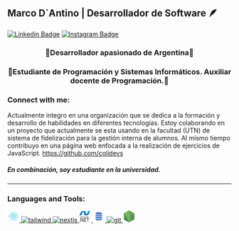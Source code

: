 ## Marco D`Antino | Desarrollador de Software 🪶
[![Linkedin Badge](https://img.shields.io/badge/-LinkedIn-0e76a8?style=flat-square&logo=Linkedin&logoColor=white)](https://www.linkedin.com/in/marcodantino/)
[![Instagram Badge](https://img.shields.io/badge/-Instagram-e4405f?style=flat-square&logo=Instagram&logoColor=white)](https://instagram.com/marco.dantino/)

<h3 align="center">🔺Desarrollador apasionado de Argentina🔺</h3>

<h3 align="center">🔹Estudiante de Programación y Sistemas Informáticos. Auxiliar docente de Programación.🔹</h3>

### Connect with me:

Actualmente integro en una organización que se dedica a la formación y desarrollo de habilidades en diferentes tecnologías. Estoy colaborando en un proyecto que actualmente se esta usando en la facultad (UTN) de sistema de fidelización para la gestión interna de alumnos. Al mismo tiempo contribuyo en una página web enfocada a la realización de ejercicios de JavaScript.
https://github.com/colidevs

##### En combinación, soy estudiante en la universidad.
---

<h3 align="left">Languages and Tools:</h3>
<p align="left">
  <a href="https://reactjs.org/" target="_blank" rel="noreferrer"> <img src="https://raw.githubusercontent.com/github/explore/80688e429a7d4ef2fca1e82350fe8e3517d3494d/topics/react/react.png" alt="react" height="27"/> </a> 
  <a href="https://tailwindcss.com/" target="_blank" rel="noreferrer"> <img src="https://www.vectorlogo.zone/logos/tailwindcss/tailwindcss-icon.svg" alt="tailwind" height="27"/> </a>
  <a href="https://nextjs.org/" target="_blank" rel="noreferrer"> <img src="https://cdn.worldvectorlogo.com/logos/nextjs-2.svg" alt="nextjs" height="27"/> </a>
  <a href="https://dotnet.microsoft.com/" target="_blank" rel="noreferrer"> <img src="https://raw.githubusercontent.com/devicons/devicon/master/icons/dot-net/dot-net-original-wordmark.svg" alt="dotnet" height="27"/> </a> 
  <a href="https://www.microsoft.com/en-us/sql-server" target="_blank" rel="noreferrer"> <img src="https://raw.githubusercontent.com/github/explore/80688e429a7d4ef2fca1e82350fe8e3517d3494d/topics/sql/sql.png" alt="sql" height="27"/> </a>  
  <a style= background-color:white href="https://git-scm.com/" target="_blank" rel="noreferrer"> <img  src="https://www.vectorlogo.zone/logos/git-scm/git-scm-icon.svg" alt="git" height="27"/> </a> 
  <a href="https://nodejs.org" target="_blank" rel="noreferrer"> <img src="https://raw.githubusercontent.com/github/explore/80688e429a7d4ef2fca1e82350fe8e3517d3494d/topics/nodejs/nodejs.png" alt="nodejs" height="27"/ </a>   
   </p>
  </p>

